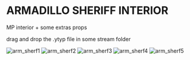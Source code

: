 # ARMADILLO SHERIFF INTERIOR #

MP interior + some extras props

drag and drop the .ytyp file in some stream folder

![arm_sherf1](https://github.com/zetafe1/arm_sheriff_interior/assets/79672264/c2787de4-7b81-4b6d-b67a-a6ec38278737)
![arm_sherf2](https://github.com/zetafe1/arm_sheriff_interior/assets/79672264/10de609e-f24e-481d-b762-450969e62c1f)
![arm_sherf3](https://github.com/zetafe1/arm_sheriff_interior/assets/79672264/b6736fbf-2b9f-43a6-ae8a-2844243c9095)
![arm_sherf4](https://github.com/zetafe1/arm_sheriff_interior/assets/79672264/c5a4b553-d156-4051-8446-f13dfa8c895d)
![arm_sherf5](https://github.com/zetafe1/arm_sheriff_interior/assets/79672264/54bd645d-fc2b-4334-af1b-136561dd7840)
